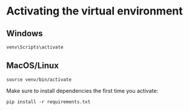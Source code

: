 # Activating the virtual environment

## Windows
```
venv\Scripts\activate
```
## MacOS/Linux
```
source venv/bin/activate
```

Make sure to install dependencies the first time you activate:
```
pip install -r requirements.txt
```
